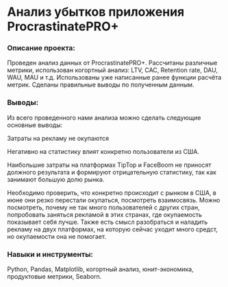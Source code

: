 # **Анализ убытков приложения ProcrastinatePRO+**

### **Описание проекта:**

Проведен анализ данных от ProcrastinatePRO+.
Рассчитаны различные метрики, использован когортный анализ: LTV, CAC, Retention rate, DAU, WAU, MAU и т.д. Использованы уже написанные ранее функции расчёта метрик. Сделаны правильные выводы по полученным данным.

### **Выводы:**

Из всего проведенного нами анализа можно сделать следующие основные выводы:

Затраты на рекламу не окупаются

Негативно на статистику влият конкретно пользователи из США.

Наибольшие затраты на платформах TipTop и FaceBoom не приносят должного результата и формируют отрицательную статистику, так как занимают большую долю рынка.

Необходимо проверить, что конкретно происходит с рынком в США, в июне они резко перестали окупаться, посмотреть взаимосвязь. Можно посмотреть, почему не так много пользователей с других стран, попробовать заняться рекламой в этих странах, где окупаемость показывает себя лучше. Также есть смысл разобраться и наладить рекламу на двух платформах, на которую сейчас уходит много средст, но окупаемости она не помогает.

### **Навыки и инструменты:**

Python,
Pandas,
Matplotlib,
когортный анализ,
юнит-экономика,
продуктовые метрики,
Seaborn.
